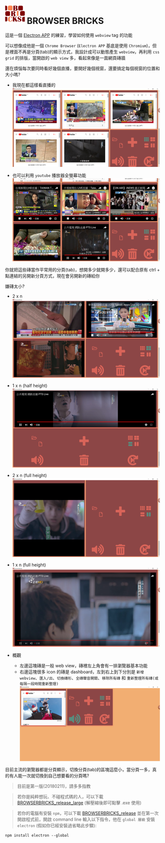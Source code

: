 # ![BRICKS](/assets/icons/png/64x64.png) BROWSER BRICKS

這是一個 [Electron APP](http://electron.atom.io/) 的練習，學習如何使用 `webview` tag 的功能

可以想像成他是一個 `Chrome Browser` (`Electron APP` 基底是使用 `Chromium`)，但是裡面不再是分頁(tab)的顯示方式，我設計成可以動態產生 `webview`，再利用 `css grid` 的排版，當開啟的 `web view` 多，看起來像是一面網頁磚牆

還在煩惱每次要同時看好幾個直播，要開好幾個視窗，還要搞定每個視窗的位置和大小嗎?

- 我現在都這樣看直播的
![usage-1](/demo/usage-1.PNG)

- 也可以利用 `youtube` 播放器全螢幕功能
![usage-2](/demo/usage-2.PNG)

你就把這些磚當作平常用的分頁(tab)，想開多少就開多少，還可以配合原有 ctrl + 點連結的另開新分頁方式，現在會另開新的磚給你

嫌磚太小?

- 2 x n
![usage-3](/demo/usage-3.PNG)

- 1 x n (half height)
![usage-4](/demo/usage-4.PNG)

- 2 x n (full height)
![usage-5](/demo/usage-5.PNG)

- 1 x n (full height)
![usage-6](/demo/usage-6.PNG)

- 概觀
  - 左邊這塊磚是一般 web view，磚裡左上角會有一排瀏覽器基本功能
  - 右邊這塊很多 icon 的磚是 dashboard，左到右上到下分別是 `新增 webview`、`匯入/出`、`切換磚形`、`全磚聲音開關`、`移除所有磚` 和 `重新整理所有磚(或每隔一段時間重新整理)`
![overview](/demo/overview.PNG)

目前主流的瀏覽器都是分頁顯示，切換分頁(tab)的區塊這麼小，當分頁一多，真的有人能一次就切換到自己想要看的分頁嗎?

> 目前是第一版(20180211)，請多多指教

> 若你是純粹想玩、不碰程式碼的人，可以下載
[BROWSERBRICKS_release_large](https://app.box.com/s/yncz7ehaas7llt5s2nfig5hjjugknybi) (解壓縮後即可點擊 .exe 使用)

> 若你的電腦有安裝 `npm`，可以下載 [BROWSERBRICKS_release](https://app.box.com/s/8rnoaufh652n0vax3pf96ky1791uj914) 
並在第一次開啟程式前，開啟 command line 輸入以下指令，他在 `global 層級` 安裝 `electron` (假如你已經安裝過省略此步驟):

```
npm install electron --global
```